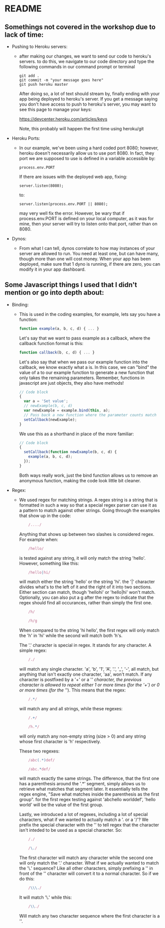 README
======

Somethings not covered in the workshop due to lack of time:
-----------------------------------------------------------

- Pushing to Heroku servers:
  - after making our changes, we want to send our code to heroku's servers.
    to do this, we navigate to our code directory and type the following commands
    in our command prompt or terminal
    
        git add .
        git commit -m "your message goes here"
        git push heroku master
    
    After doing so, a lot of text should stream by, finally ending with your app
    being deployed to heroku's server. If you get a message saying you don't have
    access to push to heroku's server, you may want to see this page to manage your
    keys:
    
    https://devcenter.heroku.com/articles/keys
    
    Note, this probably will happen the first time using heroku/git
    
- Heroku Ports:
  - In our example, we've been using a hard coded port 8080; however, heroku doesn't
    necessarily allow us to use port 8080. In fact, they port we are supposed to use
    is defined in a variable accessible by:
    
        process.env.PORT
    
    If there are issues with the deployed web app, fixing:
    
        server.listen(8080);
    
    to:
    
        server.listen(process.env.PORT || 8080);
    
    may very well fix the error. However, be wary that if process.env.PORT is defined on
    your local computer, as it was for mine, then your server will try to listen onto
    that port, rather than on 8080.
    
- Dynos:
  - From what I can tell, dynos correlate to how may instances of your server are allowed
    to run. You need at least one, but can have many, though more than one will cost money.
    When your app has been deployed, make sure that 1 dyno is running, if there are zero,
    you can modify it in your app dashboard.
    
Some Javascript things I used that I didn't mention or go into depth about:
---------------------------------------------------------------------------

- Binding:
  - This is used in the coding examples, for example, lets say you have a function:
    ```javascript
    function example(a, b, c, d) { ... }
    ```

    Let's say that we want to pass example as a callback, where the callback function format is this:
    
    ```javascript
    function callback(b, c, d) { ... }
    ```
    
    Let's also say that when we pass our example function into the callback, we know exactly what a is.
    In this case, we can "bind" the value of a to our example function to generate a new function that only
    takes the remaining parameters. Remember, functions in javascript are just objects, they also have methods!
    ```javascript
    // Code block
    {
      var a = 'Set value';
      // newExample(b, c, d)
      var newExample = example.bind(this, a);
      // Pass back a new function where the parameter counts match
      setCallback(newExample);
    }
    ```
    
    We use this as a shorthand in place of the more familiar:
    ```javascript
    // Code block
    {
      setCallback(function newExample(b, c, d) {
        example(a, b, c, d);
      });
    }
    ```
    
    Both ways really work, just the bind function allows us to remove an anonymous function, making the code
    look little bit cleaner.
    
- Regex:
  - We used regex for matching strings. A regex string is a string that is formatted in such a way so that a
    special regex parser can use it as a pattern to match against other strings. Going through the examples that
    show up in the code:

    ```javascript
        /..../
    ```
    
    Anything that shows up between two slashes is considered regex. For example when:
    
    ```javascript
        /hello/
    ```
    
    is tested against any string, it will only match the string 'hello'. However, something like this:
    
    ```javascript
        /hello|hi/
    ```
    
    will match either the string 'hello' or the string 'hi'. the '|' character divides what's to the left of it
    and the right of it into two sections. Either section can match, though 'hellohi' or 'hello|hi' won't match.
    Optionally, you can also put a g after the regex to indicate that the regex should find all occurances, rather than
    simply the first one.
    
    ```javascript
        /h/
    ```
    ```javascript
        /h/g
    ```
    
    When compared to the string 'hi hello', the first regex will only match the 'h' in 'hi' while the second will match both 'h's.
    
    
    
    The '.' character is special in regex. It stands for any character. A simple regex:
    
    ```javascript    
        /./ 
    ```
    
    will match any single character. 'a', 'b', '1', 'A', '.', '_', '-', all match, but anything that isn't
    exactly one character, 'aa', won't match.
    If any character is postfixed by a '+' or a '*' character, the previous character is
    allowed to repeat either 1 or more times (for the '+') or 0 or more times (for the '*'). This means that the regex:
    
    ```javascript
        /.*/ 
    ```
    
    will match any and all strings, while these regexes:
    
    ```javascript
        /.+/
    ```
    ```javascript
        /h.*/ 
    ```
    
    will only match any non-empty string (size > 0) and any string whose first character is 'h' respectively.
    
    
    
    These two regexes:
    
    ```javascript
        /abc(.*)def/
    ```
    ```javascript
        /abc.*def/ 
    ```
    
    will match exactly the same strings. The difference, that the first one has a parenthesis around the '.*' segment, simply
    allows us to retrieve what matches that segment later. It essentially tells the regex engine, "Save what matches inside the parenthesis
    as the first group". for the first regex testing against 'abchello worlddef', 'hello world' will be the value of the first group. 
    
    
    
    Lastly, we introduced a lot of regexes, including a lot of special characters, what if we wanted to actually match a '. or a '/'? We prefix
    the special character with the '\' to tell regex that the character isn't inteded to be used as a special character. So:
    
    ```javascript
        /./
    ```
    ```javascript
        /\./ 
    ```
    
    The first character will match any character while the second one will only match the '.' character. What if we actually wanted to match the '\\.' sequence?
    Like all other characters, simply prefixing a '\' in front of the '\' character will convert it to a normal character. So if we do this:
    
    ```javascript
        /\\\./ 
    ```
    
    It will match '\\.' while this:
    
    ```javascript
        /\\./ 
    ```
    
    Will match any two character sequence where the first character is a '\'.
    
    
    
    
    
    
    
    
